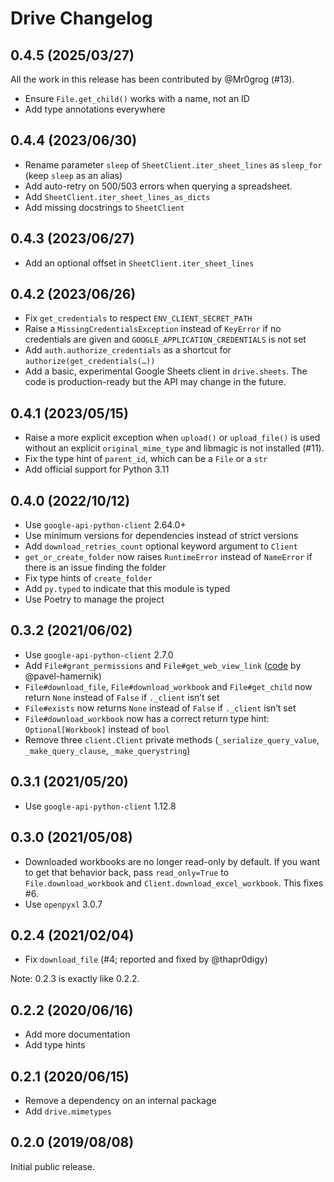 # Drive Changelog

## 0.4.5 (2025/03/27)

All the work in this release has been contributed by @Mr0grog (#13).

* Ensure `File.get_child()` works with a name, not an ID
* Add type annotations everywhere

## 0.4.4 (2023/06/30)

* Rename parameter `sleep` of `SheetClient.iter_sheet_lines` as `sleep_for` (keep `sleep` as an alias)
* Add auto-retry on 500/503 errors when querying a spreadsheet.
* Add `SheetClient.iter_sheet_lines_as_dicts`
* Add missing docstrings to `SheetClient`

## 0.4.3 (2023/06/27)

* Add an optional offset in `SheetClient.iter_sheet_lines`

## 0.4.2 (2023/06/26)

* Fix `get_credentials` to respect `ENV_CLIENT_SECRET_PATH`
* Raise a `MissingCredentialsException` instead of `KeyError` if no credentials are given
  and `GOOGLE_APPLICATION_CREDENTIALS` is not set
* Add `auth.authorize_credentials` as a shortcut for `authorize(get_credentials(…))`
* Add a basic, experimental Google Sheets client in `drive.sheets`. The code is production-ready but the API may change
  in the future.

## 0.4.1 (2023/05/15)

* Raise a more explicit exception when `upload()` or `upload_file()` is used without an explicit `original_mime_type`
  and libmagic is not installed (#11).
* Fix the type hint of `parent_id`, which can be a `File` or a `str`
* Add official support for Python 3.11

## 0.4.0 (2022/10/12)

* Use `google-api-python-client` 2.64.0+
* Use minimum versions for dependencies instead of strict versions
* Add `download_retries_count` optional keyword argument to `Client`
* `get_or_create_folder` now raises `RuntimeError` instead of `NameError` if there is an issue finding the folder
* Fix type hints of `create_folder`
* Add `py.typed` to indicate that this module is typed
* Use Poetry to manage the project

## 0.3.2 (2021/06/02)

* Use `google-api-python-client` 2.7.0
* Add `File#grant_permissions` and `File#get_web_view_link` ([code][perms-code] by @pavel-hamernik)
* `File#download_file`, `File#download_workbook` and `File#get_child` now return `None` instead of `False`
  if `._client` isn’t set
* `File#exists` now returns `None` instead of `False` if `._client` isn’t set
* `File#download_workbook` now has a correct return type hint: `Optional[Workbook]` instead of `bool`
* Remove three `client.Client` private methods (`_serialize_query_value`, `_make_query_clause`, `_make_querystring`)

[perms-code]: https://github.com/NoName115/drive/commit/eec799000d1367bf17b5c6f80b655db0ca95b3de

## 0.3.1 (2021/05/20)

* Use `google-api-python-client` 1.12.8

## 0.3.0 (2021/05/08)

* Downloaded workbooks are no longer read-only by default. If you want to get that behavior back, pass `read_only=True`
  to `File.download_workbook` and `Client.download_excel_workbook`. This fixes #6.
* Use `openpyxl` 3.0.7

## 0.2.4 (2021/02/04)

* Fix `download_file` (#4; reported and fixed by @thapr0digy)

Note: 0.2.3 is exactly like 0.2.2.

## 0.2.2 (2020/06/16)

* Add more documentation
* Add type hints

## 0.2.1 (2020/06/15)

* Remove a dependency on an internal package
* Add `drive.mimetypes`

## 0.2.0 (2019/08/08)

Initial public release.
